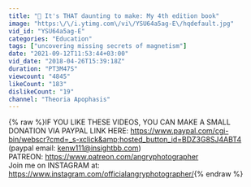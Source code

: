```yaml
---
title: "🤔 It's THAT daunting to make: My 4th edition book"
image: "https:\/\/i.ytimg.com\/vi\/YSU64a5ag-E\/hqdefault.jpg"
vid_id: "YSU64a5ag-E"
categories: "Education"
tags: ["uncovering missing secrets of magnetism"]
date: "2021-09-12T11:53:44+03:00"
vid_date: "2018-04-26T15:39:18Z"
duration: "PT3M47S"
viewcount: "4845"
likeCount: "183"
dislikeCount: "19"
channel: "Theoria Apophasis"
---
```

{% raw %}IF YOU LIKE THESE VIDEOS, YOU CAN MAKE A SMALL DONATION VIA PAYPAL LINK HERE: <a rel="nofollow" target="blank" href="https://www.paypal.com/cgi-bin/webscr?cmd=_s-xclick&amp;hosted_button_id=BDZ3G8SJ4ABT4">https://www.paypal.com/cgi-bin/webscr?cmd=_s-xclick&amp;hosted_button_id=BDZ3G8SJ4ABT4</a><br />(paypal email: kenw111@insightbb.com)<br />PATREON: <a rel="nofollow" target="blank" href="https://www.patreon.com/angryphotographer">https://www.patreon.com/angryphotographer</a> <br />Join me on INSTAGRAM at: <a rel="nofollow" target="blank" href="https://www.instagram.com/officialangryphotographer/">https://www.instagram.com/officialangryphotographer/</a>{% endraw %}
